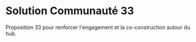 # Solution Communauté 33

Proposition 33 pour renforcer l'engagement et la co-construction autour du hub.

